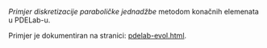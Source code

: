 *Primjer diskretizacije paraboličke jednadžbe* metodom konačnih
elemenata u PDELab-u.  

Primjer je dokumentiran na stranici:
[pdelab-evol.html](https://web.math.pmf.unizg.hr/nastava/nrpdj/html/pdelab-evol.html).

